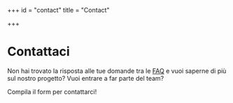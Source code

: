 +++
id = "contact"
title = "Contact"

+++
# Contattaci

Non hai trovato la risposta alle tue domande tra le [FAQ](/faq) e vuoi saperne di più sul nostro progetto? Vuoi entrare a far parte del team?

Compila il form per contattarci!